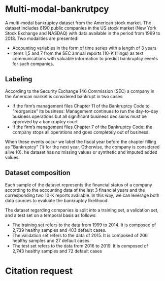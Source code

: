 # Multi-modal-bankrutpcy
A multi-modal bankruptcy dataset from the American stock market. The dataset includes 6190 public companies in the US stock market (New York Stock Exchange and NASDAQ) with data available in the period from 1999 to 2018. 
Two modalities are presented:
- Accounting variables in the form of time series with a length of 3 years
- Items 1,5 and 7 from the SEC annual reports (10-K filings) as text communications with valuable information to predict bankruptcy events for such companies.

## Labeling
According to the Security Exchange 146 Commission (SEC) a company in the American market is considered bankrupt in two cases:
- If the firm’s management files Chapter 11 of the Bankruptcy Code to "reorganize" its business: Management continues to run the day-to-day business operations but all significant business decisions must be approved by a bankruptcy court
- If the firm’s management files Chapter 7 of the Bankruptcy Code: the company stops all operations and goes completely out of business.

When these events occur we label the fiscal year before the chapter filling as "Bankruptcy" (1) for the next year. Otherwise, the company is considered alive (0). he dataset has no missing values or synthetic and imputed added values.

## Dataset composition
Each sample of the dataset represents the financial status of a company according to the accounting data of the last 3 financial years and the corresponding two 10-K reports available. In this way, we can leverage both data sources to evaluate the bankruptcy likelihood.

The dataset regarding companies is split into a training set, a validation set, and a test set on a temporal basis as follows:
- The training set refers to the data from 1999 to 2014. It is composed of 2,739 healthy samples and 403 default cases.
- The validation set refers to the data of 2015. It is composed of 206 healthy samples and 27 default cases.
- The test set refers to the data from 2016 to 2019. It is composed of 2,743 healthy samples and 72 default cases

# Citation request
